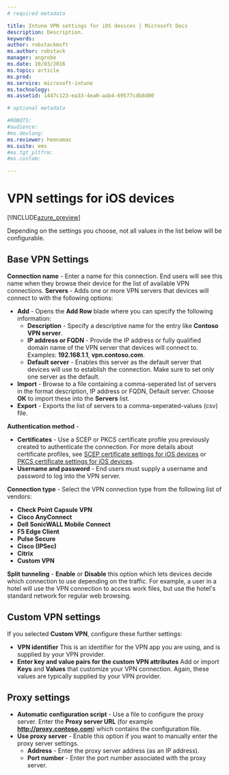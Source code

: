 ```yaml
---
# required metadata

title: Intune VPN settings for iOS devices | Microsoft Docs
description: Description.
keywords:
author: robstackmsft
ms.author: robstack
manager: angrobe
ms.date: 10/03/2016
ms.topic: article
ms.prod:
ms.service: microsoft-intune
ms.technology:
ms.assetid: 1447c123-ea33-4ea0-aab4-69577cdb8d00

# optional metadata

#ROBOTS:
#audience:
#ms.devlang:
ms.reviewer: heenamac
ms.suite: ems
#ms.tgt_pltfrm:
#ms.custom:

---
```


# VPN settings for iOS devices

[!INCLUDE[azure_preview](../includes/azure_preview.md)]

Depending on the settings you choose, not all values in the list below will be configurable.

## **Base VPN Settings**


**Connection name** - Enter a name for this connection. End users will see this name when they browse their device for the list of available VPN connections.
**Servers** - Adds one or more VPN servers that devices will connect to with the following options:
- **Add** - Opens the **Add Row** blade where you can specify the following information:
	- **Description** - Specify a descriptive name for the entry like **Contoso VPN server**.
	- **IP address or FQDN** - Provide the IP address or fully qualified domain name of the VPN server that devices will connect to. Examples: **192.168.1.1**, **vpn.contoso.com**. 
	- **Default server** - Enables this server as the default server that devices will use to establish the connection. Make sure to set only one server as the default.
- **Import** - Browse to a file containing a comma-seperated list of servers in the format description, IP address or FQDN, Default server. Choose **OK** to import these into the **Servers** list.
- **Export** - Exports the list of servers to a comma-seperated-values (csv) file.

**Authentication method** - 
- **Certificates** - Use a SCEP or PKCS certificate profile you previously created to authenticate the connection. For more details about certificate profiles, see [SCEP certificate settings for iOS devices](scep-certificate-for-ios) or [PKCS certificate settings for iOS devices](pkcs-certificate-for-ios).
- **Username and password** - End users must supply a username and password to log into the VPN server.

**Connection type** - Select the VPN connection type from the following list of vendors:
- **Check Point Capsule VPN**
- **Cisco AnyConnect**
- **Dell SonicWALL Mobile Connect**
- **F5 Edge Client**
- **Pulse Secure**
- **Cisco (IPSec)**
- **Citrix**
- **Custom VPN**

**Split tunneling** - **Enable** or **Disable** this option which lets devices decide which connection to use depending on the traffic. For example, a user in a hotel will use the VPN connection to access work files, but use the hotel's standard network for regular web browsing.

## Custom VPN settings

If you selected **Custom VPN**, configure these further settings:

- **VPN identifier** This is an identifier for the VPN app you are using, and is supplied by your VPN provider. 
- **Enter key and value pairs for the custom VPN attributes** Add or import **Keys** and **Values** that customize your VPN connection. Again, these values are typically supplied by your VPN provider.


## Proxy settings

- **Automatic configuration script** - Use a file to configure the proxy server. Enter the **Proxy server URL** (for example **http://proxy.contoso.com**) which contains the configuration file.
- **Use proxy server** - Enable this option if you want to manually enter the proxy server settings.
	- **Address** - Enter the proxy server address (as an IP address).
	- **Port number** - Enter the port number associated with the proxy server.





